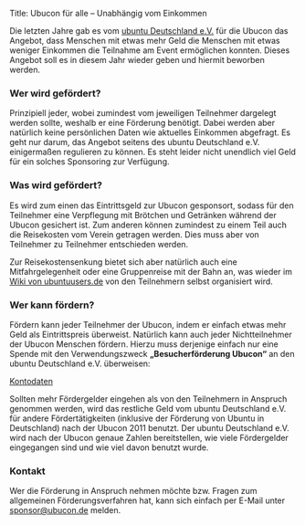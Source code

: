 Title: Ubucon für alle – Unabhängig vom Einkommen

Die letzten Jahre gab es vom [ubuntu Deutschland
e.V.](http://verein.ubuntu-de.org/) für die Ubucon das Angebot, dass
Menschen mit etwas mehr Geld die Menschen mit etwas weniger Einkommen
die Teilnahme am Event ermöglichen konnten. Dieses Angebot soll es in
diesem Jahr wieder geben und hiermit beworben werden.

### Wer wird gefördert?

Prinzipiell jeder, wobei zumindest vom jeweiligen Teilnehmer dargelegt
werden sollte, weshalb er eine Förderung benötigt. Dabei werden aber
natürlich keine persönlichen Daten wie aktuelles Einkommen abgefragt. Es
geht nur darum, das Angebot seitens des ubuntu Deutschland e.V.
einigermaßen regulieren zu können. Es steht leider nicht unendlich viel
Geld für ein solches Sponsoring zur Verfügung.

### Was wird gefördert?

Es wird zum einen das Eintrittsgeld zur Ubucon gesponsort, sodass für
den Teilnehmer eine Verpflegung mit Brötchen und Getränken während der
Ubucon gesichert ist. Zum anderen können zumindest zu einem Teil auch
die Reisekosten vom Verein getragen werden. Dies muss aber von
Teilnehmer zu Teilnehmer entschieden werden.

Zur Reisekostensenkung bietet sich aber natürlich auch eine
Mitfahrgelegenheit oder eine Gruppenreise mit der Bahn an, was wieder im
[Wiki von
ubuntuusers.de](//wiki.ubuntuusers.de/LocoTeam/Ubucon/2011#Mitfahrgelegenheiten)
von den Teilnehmern selbst organisiert wird.

### Wer kann fördern?

Fördern kann jeder Teilnehmer der Ubucon, indem er einfach etwas mehr
Geld als Eintrittspreis überweist. Natürlich kann auch jeder
Nichtteilnehmer der Ubucon Menschen fördern. Hierzu muss derjenige
einfach nur eine Spende mit den Verwendungszweck **„Besucherförderung
Ubucon“** an den ubuntu Deutschland e.V. überweisen:

[Kontodaten](/impressum)

Sollten mehr Fördergelder eingehen als von den Teilnehmern in Anspruch
genommen werden, wird das restliche Geld vom ubuntu Deutschland e.V. für
andere Fördertätigkeiten (inklusive der Förderung von Ubuntu in
Deutschland) nach der Ubucon 2011 benutzt. Der ubuntu Deutschland e.V.
wird nach der Ubucon genaue Zahlen bereitstellen, wie viele Fördergelder
eingegangen sind und wie viel davon benutzt wurde.

### Kontakt

Wer die Förderung in Anspruch nehmen möchte bzw. Fragen zum allgemeinen
Förderungsverfahren hat, kann sich einfach per E-Mail unter
<sponsor@ubucon.de> melden.
